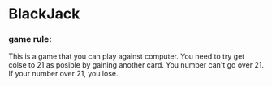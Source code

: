 # BlackJack
### **game rule:** 
This is a game that you can play against computer. 
You need to try get colse to 21 as posible by gaining another card.
You number can't go over 21. If your number over 21, you lose.